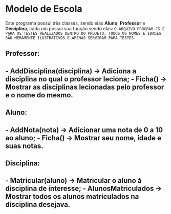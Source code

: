 # Modelo de Escola
Este programa possui três classes, sendo elas **Aluno**, **Professor** e **Disciplina**, cada um possui sua função sendo elas:
```O ARQUIVO PROGRAM.CS É PARA OS TESTES REALIZADOS DENTRO DO PROJETO. TODOS OS NOMES E IDADES SÃO MERAMENTE ILUSTRATIVOS E APENAS SERVIRAM PARA TESTES```

<h2>Professor:<h2>
- AddDisciplina(disciplina) -> Adiciona a disciplina no qual o professor leciona;
- Ficha() -> Mostrar as disciplinas lecionadas pelo professor e o nome do mesmo.

<h2>Aluno:<h2>
- AddNota(nota) -> Adicionar uma nota de 0 a 10 ao aluno;
- Ficha() -> Mostrar seu nome, idade e suas notas.

<h2>Disciplina:<h2>
- Matricular(aluno) -> Matricular o aluno à disciplina de interesse;
- AlunosMatriculados -> Mostrar todos os alunos matriculados na disciplina desejava.
